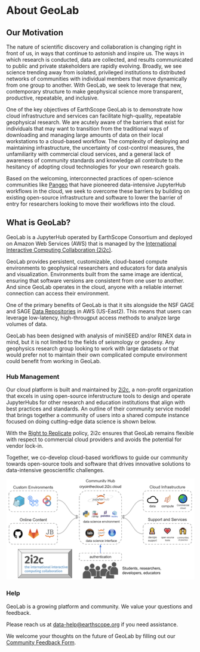 # About GeoLab

## Our Motivation
The nature of scientific discovery and collaboration is changing right in front of us, in ways that continue to astonish and inspire us. The ways in which research is conducted, data are collected, and results communicated to public and private stakeholders are rapidly evolving. Broadly, we see science trending away from isolated, privileged institutions to distributed networks of communities with individual members that move dynamically from one group to another. With GeoLab, we seek to leverage that new, contemporary structure to make geophysical science more transparent, productive, repeatable, and inclusive.

One of the key objectives of EarthScope GeoLab is to demonstrate how cloud infrastructure and services can facilitate high-quality, repeatable geophysical research. We are acutely aware of the barriers that exist for individuals that may want to transition from the traditional ways of downloading and managing large amounts of data on their local workstations to a cloud-based workflow. The complexity of deploying and maintaining infrastructure, the uncertainty of cost-control measures, the unfamiliarity with commercial cloud services, and a general lack of awareness of community standards and knowledge all contribute to the hesitancy of adopting cloud technologies for your own research goals.

Based on the welcoming, interconnected practices of open-science communities like [Pangeo](https://www.pangeo.io) that have pioneered data-intensive JupyterHub workflows in the cloud, we seek to overcome these barriers by building on existing open-source infrastructure and software to lower the barrier of entry for researchers looking to move their workflows into the cloud.

## What is GeoLab?

GeoLab is a JupyterHub operated by EarthScope Consortium and deployed on Amazon Web Services (AWS) that is managed by the [International Interactive Computing Collaboration (2i2c)](https://www.2i2c.org).

GeoLab provides persistent, customizable, cloud-based compute environments to geophysical researchers and educators for data analysis and visualization. Environments built from the same image are identical, ensuring that software versions are consistent from one user to another. And since GeoLab operates in the cloud, anyone with a reliable internet connection can access their environment.

One of the primary benefits of GeoLab is that it sits alongside the NSF GAGE and SAGE [Data Repositories](https://www.earthscope.org/data/) in AWS (US-East2). This means that users can leverage low-latency, high-througput access methods to analyze large volumes of data.

GeoLab has been designed with analysis of miniSEED and/or RINEX data in mind, but it is not limited to the fields of seismology or geodesy. Any geophysics research group looking to work with large datasets or that would prefer not to maintain their own complicated compute environment could benefit from working in GeoLab.

### Hub Management

Our cloud platform is built and maintained by [2i2c](https://2i2c.org), a non-profit organization that excels in using open-source inferstructure tools to design and operate JupyterHubs for other research and education institutions that align with best practices and standards. An outline of their community service model that brings together a community of users into a shared compute instance focused on doing cutting-edge data science is shown below.

With the [Right to Replicate](https://2i2c.org/right-to-replicate/) policy, 2i2c ensures that GeoLab remains flexible with respect to commercial cloud providers and avoids the potential for vendor lock-in.

Together, we co-develop cloud-based workflows to guide our community towards open-source tools and software that drives innovative solutions to data-intensive geoscientific challenges.

![2i2c Service Model](../img/2i2c_service.png)

### Help
GeoLab is a growing platform and community. We value your questions and feedback. 

Please reach us at data-help@earthscope.org if you need assistance. 

We welcome your thoughts on the future of GeoLab by filling out our [Community Feedback Form](geolab_feedback_form). 